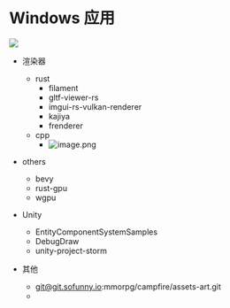 # Windows 应用

![](https://image-1253155090.cos.ap-nanjing.myqcloud.com/202304242055249.png)

- 渲染器
	- rust
		- filament
		- gltf-viewer-rs
		- imgui-rs-vulkan-renderer
		- kajiya
		- frenderer
	- cpp
		- ![image.png](https://image-1253155090.cos.ap-nanjing.myqcloud.com/202304242111415.png)
- others
	- bevy
	- rust-gpu
	- wgpu
- Unity
	- EntityComponentSystemSamples
	- DebugDraw
	- unity-project-storm

- 其他
	- git@git.sofunny.io:mmorpg/campfire/assets-art.git
	- 